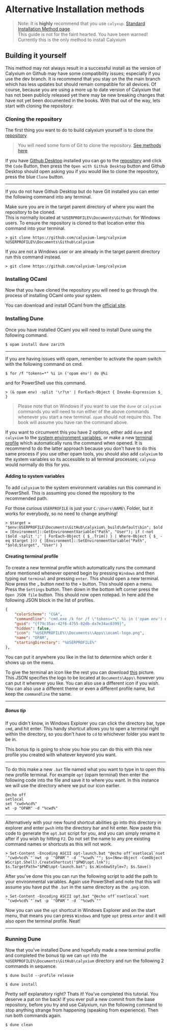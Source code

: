 # Alternative Installation methods

> Note: It is **highly** recommend that you use `calyxup`.
> [Standard Installation Method page](ch01-01-installation.md).\
> This guide is not for the faint hearted. You have been warned!\
> Currently this is the only method to install Calyxium

## Building it yourself

This method may not always result in a successful install as the version of Calyxium on Github may have some compatibility issues; especially if you use the dev branch. It is recommend that you stay on the the main branch which has less updates but should remain compatible for all devices. Of course, because you are using a more up to date version of Calyxium that has not been publicly released yet there may be new breaking changes that have not yet been documented in the books. With that out of the way, lets start with cloning the repository:

### Cloning the repository

The first thing you want to do to build calyxium yourself is to clone the [repository](https://github.com/calyxium-lang/calyxium)

> You will need some form of Git to clone the repository. [See methods here](https://github.com/git-guides/install-git#install-git-on-windows)

If you have [Github Desktop](https://github.com/apps/desktop) installed you can go to the [repository](https://github.com/calyxium-lang/calyxium)
and click the `Code` Button, then press the `Open with Github Desktop` button and Github Desktop should open asking you if you would like to clone the repository, press the blue `Clone` button.

---

If you do not have Github Desktop but do have Git installed you can enter the following command into any terminal.

Make sure you are in the target parent directory of where you want the repository to be cloned.\
This is normally located at `%USERPROFILE%\Documents\Github\` for Windows users. To ensure the repository is cloned to that location enter this command into your terminal.

```console
> git clone https://github.com/calyxium-lang/calyxium %USERPROFILE%\Documents\Github\calyxium
```

If you are not a Windows user or are already in the target parent directory run this command instead.

```console
> git clone https://github.com/calyxium-lang/calyxium
```

### Installing OCaml

Now that you have cloned the repository you will need to go through the process of installing OCaml onto your system.

You can download and install OCaml from the [official site](https://ocaml.org/install#win).

### Installing Dune

Once you have installed OCaml you will need to install Dune using the following command.

```console
$ opam install dune zarith
```

---

If you are having issues with opam, remember to activate the opam switch with the following command on cmd.

```console
$ for /f "tokens=*" %i in ('opam env') do @%i
```

and for PowerShell use this command.

```console
> (& opam env) -split '\r?\n' | ForEach-Object { Invoke-Expression $_ }
```

> Please note that on Windows if you want to use the `dune` or `calyxium` commands you will need to run either of the above commands whenever you start a new terminal. `opam` should not require this. The book will assume you have ran the command above.

If you want to circumvent this you have 2 options, either add `dune` and `calyxium` to the [system environment variables](#adding-to-system-variables), or make a new [terminal profile](#creating-terminal-profile) which automatically runs the command when opened. It is recommend to do the latter approach because you don't have to do this same process if you use other opam tools, you should also add `calyxium` to the system variables so its accessible to all terminal processes; `calyxup` would normally do this for you.

#### Adding to system variables

To add `calyxium` to the system environment variables run this command in PowerShell. This is assuming you cloned the repository to the recommended path. 

For those curious `USERPROFILE` is just your `C:\Users\NAME\` Folder, but it works for everybody, so no need to change anything!

```console
> $target = "$env:USERPROFILE\Documents\GitHub\calyxium\_build\default\bin"; $old = [Environment]::GetEnvironmentVariable("Path", "User"); if (-not ($old -split ';' | ForEach-Object { $_.Trim() } | Where-Object { $_ -eq $target })) { [Environment]::SetEnvironmentVariable("Path", "$old;$target", "User") }
```

#### Creating terminal profile

To create a new terminal profile which automatically runs the command afore mentioned whenever opened begin by pressing `Windows` and then typing out `terminal` and pressing `enter`. This should open a new terminal. Now press the <code style="transform: scale(-1, -1);display: inline-block">^</code> button next to the `+` button. This should open a menu. Press the `Settings` button. Then down in the bottom left corner press the `Open JSON file` button. This should now open notepad. In here add the following JSON block in the list of profiles.

```json
{
    "colorScheme": "CGA",
    "commandline": "cmd.exe /k for /f \"tokens=*\" %i in ('opam env') do @%i",
    "guid": "{f79c35ac-42f6-4755-82db-da7e34ac0399}",
    "hidden": false,
    "icon": "%USERPROFILE%\\Documents\\Apps\\ocaml-logo.png",
    "name": "OPAM",
    "startingDirectory": "%USERPROFILE%"
},
```

You can put it anywhere you like in the list to determine which order it shows up on the menu.

To give the terminal an icon like the rest you can download [this](https://ocamlverse.net/assets/img/ocaml-logo.png) picture.\
This JSON specifies the logo to be located at `Documents\Apps\` however you can put it wherever you like. You can also use a different icon if you wish. You can also use a different theme or even a different profile name, but keep the `commandline` the same.


---

##### Bonus tip

If you didn't know, in Windows Explorer you can click the directory bar, type `cmd`, and hit enter. This handy shortcut allows you to open a terminal right within the directory, so you don't have to `cd` to whichever folder you want to be in. 

This bonus tip is going to show you how you can do this with this new profile you created with whatever keyword you want.

---

To do this make a new `.bat` file named what you want to type in to open this new profile terminal. For example `opt` (opam terminal)
then enter the following code into the file and save it to where you want. In this instance we will use the directory where we put our icon earlier.

```batch
@echo off
setlocal
set "cwd=%cd%"
wt -p "OPAM" -d "%cwd%"
```

---

Alternatively with your new found shortcut abilities go into this directory in explorer and enter `pwsh` into the directory bar and hit enter.
Now paste this code to generate the `opt.bat` script for you, and you can simply rename it after if you wish by hitting `F2`. Do not set the name to any pre existing command names or shortcuts as this will not work.

```console
> Set-Content -Encoding ASCII opt-launch.bat "@echo off`nsetlocal`nset `"cwd=%cd%`"`nwt -p `"OPAM`" -d `"%cwd%`""; $s=(New-Object -ComObject WScript.Shell).CreateShortcut("$PWD\opt.lnk"); $s.TargetPath="$PWD\opt-launch.bat"; $s.WindowStyle=7; $s.Save()
```

After you've done this you can run the following script to add the path to your environmental variables. Again use PowerShell and note that this will assume you have put the `.bat` in the same directory as the `.png` icon.

```console
> Set-Content -Encoding ASCII opt.bat "@echo off`nsetlocal`nset `"cwd=%cd%`"`nwt -p `"OPAM`" -d `"%cwd%`""
```

Now you can use the `opt` shortcut in Windows Explorer and on the start menu, that means you can press `Windows` and type `opt` press `enter` and it will also open the terminal profile. Neat!

---

### Running Dune

Now that you've installed Dune and hopefully made a new terminal profile and completed the bonus tip we can `opt` into the `%USERPROFILE%\Documents\GitHub\calyxium` directory and run the following 2 commands in sequence.

```console
$ dune build --profile release
```

```console
$ dune install
```

Pretty self explanatory right? Thats it! You've completed this tutorial. You deserve a pat on the back!
If you ever pull a new commit from the base repository, before you try and use Calyxium, run the following command 
to stop anything strange from happening (speaking from experience). Then run both commands again.

```console
$ dune clean
```